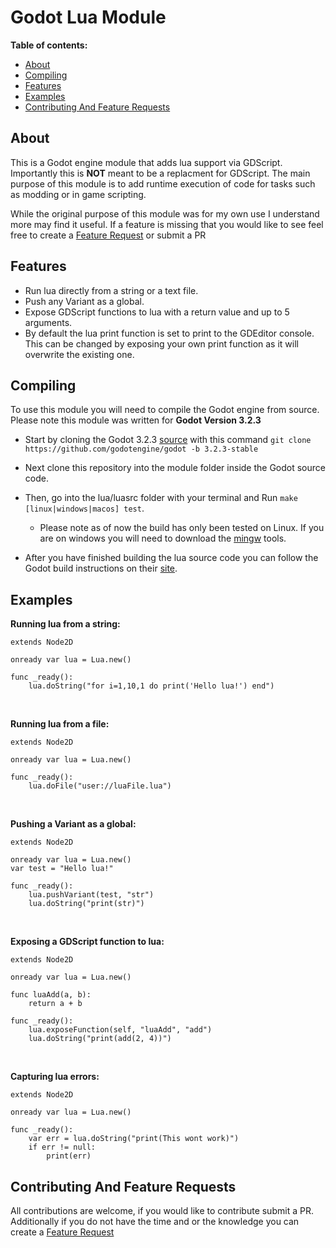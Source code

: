 

 Godot Lua Module
===============
**Table of contents:**
  * [About](#about)
  * [Compiling](#compiling)
  * [Features](#features)
  * [Examples](#examples)
  * [Contributing And Feature Requests](#contributing-and-feature-requests)

About
-------
This is a Godot engine module that adds lua support via GDScript. Importantly this is **NOT** meant to be a replacment for GDScript. The main purpose of this module is to add runtime execution of code for tasks such as modding or in game scripting. 

While the original purpose of this module was for my own use I understand more may find it useful. If a feature is missing that you would like to see feel free to create a [Feature Request](https://github.com/Trey2k/lua/issues/new?assignees=&labels=feature%20request&template=feature_request.md&title=) or submit a PR 

Features
--------------------------------
- Run lua directly from a string or a text file.
- Push any Variant as a global.
- Expose GDScript functions to lua with a return value and up to 5 arguments.
- By default the lua print function is set to print to the GDEditor console. This can be changed by exposing your own print function as it will overwrite the existing one.

Compiling
------------
  To use this module you will need to compile the Godot engine from source. Please note this module was written for **Godot Version 3.2.3**
- Start by cloning the Godot 3.2.3 [source](https://github.com/godotengine/godot/tree/3.2.3-stable) with this command `git clone https://github.com/godotengine/godot -b 3.2.3-stable`

 - Next clone this repository into the module folder inside the Godot source code.

- Then, go into the lua/luasrc folder with your terminal and Run `make [linux|windows|macos] test`. 
  - Please note as of now the build has only been tested on Linux. If you are on windows you will need to download the [mingw](https://sourceforge.net/projects/mingw/) tools.
- After you have finished building the lua source code you can follow the Godot build instructions on their [site](https://docs.godotengine.org/en/latest/development/compiling/).

Examples
------------
**Running lua from a string:**
```
extends Node2D

onready var lua = Lua.new()

func _ready():
	lua.doString("for i=1,10,1 do print('Hello lua!') end")
```
<br />

**Running lua from a file:**
```
extends Node2D

onready var lua = Lua.new()

func _ready():
	lua.doFile("user://luaFile.lua")
```
<br />

**Pushing a Variant as a global:**
```
extends Node2D

onready var lua = Lua.new()
var test = "Hello lua!"

func _ready():
	lua.pushVariant(test, "str")
	lua.doString("print(str)")
```
<br />

**Exposing a GDScript function to lua:**
```
extends Node2D

onready var lua = Lua.new()

func luaAdd(a, b):
	return a + b

func _ready():
	lua.exposeFunction(self, "luaAdd", "add")
	lua.doString("print(add(2, 4))")
```
<br />

**Capturing lua errors:**
```
extends Node2D

onready var lua = Lua.new()

func _ready():
	var err = lua.doString("print(This wont work)")
	if err != null:
		print(err)
```
Contributing And Feature Requests
---------------
All contributions are welcome, if you would like to contribute submit a PR.
<br />
Additionally if you do not have the time and or the knowledge you can create a [Feature Request](https://github.com/Trey2k/lua/issues/new?assignees=&labels=feature%20request&template=feature_request.md&title=)
